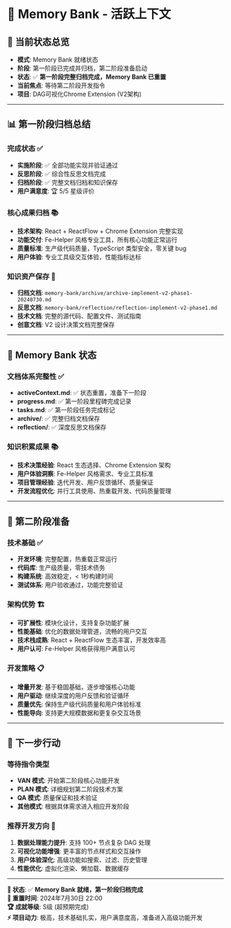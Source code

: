 # 🧠 Memory Bank - 活跃上下文

## 📍 当前状态总览
- **模式**: Memory Bank 就绪状态
- **阶段**: 第一阶段已完成并归档，第二阶段准备启动
- **状态**: ✅ **第一阶段完整归档完成，Memory Bank 已重置**
- **当前焦点**: 等待第二阶段开发指令
- **项目**: DAG可视化Chrome Extension (V2架构)

---

## 📊 第一阶段归档总结

### 完成状态 ✅
- **实施阶段**: ✅ 全部功能实现并验证通过
- **反思阶段**: ✅ 综合性反思文档完成
- **归档阶段**: ✅ 完整文档归档和知识保存
- **用户满意度**: 🏆 5/5 星级评价

### 核心成果归档 📚
- **技术架构**: React + ReactFlow + Chrome Extension 完整实现
- **功能交付**: Fe-Helper 风格专业工具，所有核心功能正常运行
- **质量标准**: 生产级代码质量，TypeScript 类型安全，零关键 bug
- **用户体验**: 专业工具级交互体验，性能指标达标

### 知识资产保存 📖
- **归档文档**: `memory-bank/archive/archive-implement-v2-phase1-20240730.md`
- **反思文档**: `memory-bank/reflection/reflection-implement-v2-phase1.md`
- **技术文档**: 完整的源代码、配置文件、测试指南
- **创意文档**: V2 设计决策文档完整保存

---

## 🎯 Memory Bank 状态

### 文档体系完整性 ✅
- **activeContext.md**: ✅ 状态重置，准备下一阶段
- **progress.md**: ✅ 第一阶段里程碑完成记录
- **tasks.md**: ✅ 第一阶段任务完成标记
- **archive/**: ✅ 完整归档文档保存
- **reflection/**: ✅ 深度反思文档保存

### 知识积累成果 📚
- **技术决策经验**: React 生态选择、Chrome Extension 架构
- **用户体验洞察**: Fe-Helper 风格需求、专业工具标准
- **项目管理经验**: 迭代开发、用户反馈循环、质量保证
- **开发流程优化**: 并行工具使用、热重载开发、代码质量管理

---

## 🚀 第二阶段准备

### 技术基础 ✅
- **开发环境**: 完整配置，热重载正常运行
- **代码库**: 生产级质量，零技术债务
- **构建系统**: 高效稳定，< 1秒构建时间
- **测试体系**: 用户验收通过，功能完整验证

### 架构优势 🏗️
- **可扩展性**: 模块化设计，支持复杂功能扩展
- **性能基础**: 优化的数据处理管道，流畅的用户交互
- **技术栈成熟**: React + ReactFlow 生态丰富，开发效率高
- **用户认可**: Fe-Helper 风格获得用户满意认可

### 开发策略 📋
- **增量开发**: 基于稳固基础，逐步增强核心功能
- **用户驱动**: 继续深度的用户反馈和验证循环
- **质量优先**: 保持生产级代码质量和用户体验标准
- **性能导向**: 支持更大规模数据和更复杂交互场景

---

## 🎯 下一步行动

### 等待指令类型
- **VAN 模式**: 开始第二阶段核心功能开发
- **PLAN 模式**: 详细规划第二阶段技术方案
- **QA 模式**: 质量保证和技术验证
- **其他模式**: 根据具体需求进入相应开发阶段

### 推荐开发方向 🎯
1. **数据处理能力提升**: 支持 100+ 节点复杂 DAG 处理
2. **可视化功能增强**: 更丰富的节点样式和交互操作
3. **用户体验深化**: 高级功能如搜索、过滤、历史管理
4. **性能优化**: 虚拟化渲染、懒加载、数据缓存

---

**📝 状态**: ✅ **Memory Bank 就绪，第一阶段归档完成**  
**📅 重置时间**: 2024年7月30日 22:00  
**🏆 成就等级**: S级 (超预期完成)  
**⚡ 项目动力**: 极高，技术基础扎实，用户满意度高，准备进入高级功能开发 